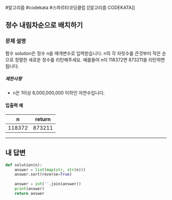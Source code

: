 #알고리즘 #codekata #스파르타코딩클럽 [[알고리즘 CODEKATA]]

## 정수 내림차순으로 배치하기

### 문제 설명

함수 solution은 정수 n을 매개변수로 입력받습니다. n의 각 자릿수를 큰것부터 작은 순으로 정렬한 새로운 정수를 리턴해주세요. 예를들어 n이 118372면 873211을 리턴하면 됩니다.

##### 제한사항
- n은 1이상 8,000,000,000 이하인 자연수입니다.

#### 입출력 예

| n      | return |
| ------ | ------ |
| 118372 | 873211 |


---

## 내 답변

```python
def solution(n):
    answer = list(map(str, str(n)))
    answer.sort(reverse=True)
    
    answer = int(''.join(answer))
    print(answer)
    return answer
```
 